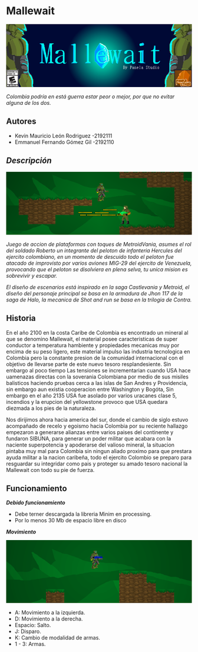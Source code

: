 # Mallewait
   ![Xd](https://github.com/Computer-Programming-I-UIS/game-mellewaitt/blob/Me/Juego/about/Banner.png)

   _Colombia podría en está guerra estar peor o mejor, por que no evitar alguna de los dos._
  
  ## Autores
   * Kevin Mauricio León Rodriguez -2192111
   * Emmanuel Fernando Gómez Gil   -2192110

  ## _Descripción_
  ![Captura1](https://github.com/Computer-Programming-I-UIS/game-mellewaitt/blob/Me/Juego/about/Captura%201.png)
  
   _Juego de accion de plataformas con toques de MetroidVania, asumes el rol del soldado Roberto 
   un integrante del peloton de infanteria Hercules del ejercito colombiano, en  un momento de descuido 
   todo el peloton fue atacado de improvisto por varios aviones MIG-29 del ejercito de Venezuela, provocando 
   que el peloton se disolviera en plena selva, tu unica mision es sobrevivir y escapar._
   
   _El diseño de escenarios está inspirado en la saga Castlevania y Metroid, el diseño del personaje 
   principal se basa en la armadura de Jhon 117 de la saga de Halo, la mecanica de Shot and run se basa en la trilogia 
   de Contra._ 
  
  ## Historia
   
   En el año 2100 en la costa Caribe de Colombia es encontrado un mineral al que se denomino Mallewait, el
   material posee caracteristicas de super conductor a temperatura hambiente y propiedades mecanicas muy por
   encima de su peso ligero, este material impulso las industria  tecnologica en Colombia pero la constante presion 
   de la comunidad internacional con el objetivo de llevarse parte de este nuevo tesoro resplandesiente.
   Sin embargo al poco tiempo Las tensiones se incrementarian cuando USA hace uamenazas directas con la soverania Colombiana
   por medio de sus misiles balisticos haciendo pruebas cerca a las islas de San Andres y Providencia, sin embargo aun existia cooperacion entre
   Washington y Bogóta, Sin embargo en el año 2135 USA fue asolado por varios uracanes clase 5, incendios y la erupcion del 
   yellowstone provoco que USA quedara diezmada a los pies de la naturaleza.
   
   Nos dirijimos ahora hacia america del sur, donde el cambio de siglo estuvo acompañado de recelo y egoismo hacia Colombia por su reciente hallazgo
   empezaron a generarse alianzas entre varios paises del continente y fundaron SIBUNA, para generar un poder militar que acabara con la naciente superpotencia 
   y apoderarse del valioso mineral, la situacion pintaba muy mal para Colombia sin ningun aliado proximo para que prestara ayuda militar a la nacion caribeña, 
   todo el ejercito Colombio se preparo para resguardar su integridar como pais y proteger su amado tesoro nacional la Mallewait con todo su pie de fuerza.
    
    
    
    
   
  ## Funcionamiento
  
   ***Debido funcionamiento***   
   * Debe terner descargada la libreria Minim en processing.   
   * Por lo menos 30 Mb de espacio libre en disco
   
   ***Movimiento***
   
   ![Captura2](https://github.com/Computer-Programming-I-UIS/game-mellewaitt/blob/Me/Juego/about/Captura%202.png)
   * A: Movimiento a la izquierda.
   * D: Movimiento a la derecha.
   * Espacio: Salto.
   * J: Disparo.
   * K: Cambio de modalidad de armas.
   * 1 - 3: Armas.
